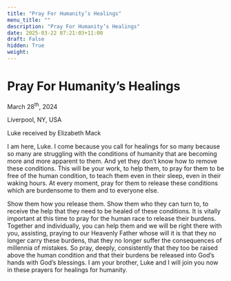 ```yaml
---
title: "Pray For Humanity’s Healings"
menu_title: ""
description: "Pray For Humanity’s Healings"
date: 2025-03-22 07:21:03+11:00
draft: False
hidden: True
weight:
---
```

# Pray For Humanity’s Healings

March 28<sup>th</sup>, 2024

Liverpool, NY, USA

Luke received by Elizabeth Mack

I am here, Luke. I come because you call for healings for so many because so many are struggling with the conditions of humanity that are becoming more and more apparent to them. And yet they don’t know how to remove these conditions. This will be your work, to help them, to pray for them to be free of the human condition, to teach them even in their sleep, even in their waking hours. At every moment, pray for them to release these conditions which are burdensome to them and to everyone else.

Show them how you release them. Show them who they can turn to, to receive the help that they need to be healed of these conditions. It is vitally important at this time to pray for the human race to release their burdens. Together and individually, you can help them and we will be right there with you, assisting, praying to our Heavenly Father whose will it is that they no longer carry these burdens, that they no longer suffer the consequences of millennia of mistakes. So pray, deeply, consistently that they too be raised above the human condition and that their burdens be released into God’s hands with God’s blessings. I am your brother, Luke and I will join you now in these prayers for healings for humanity.
